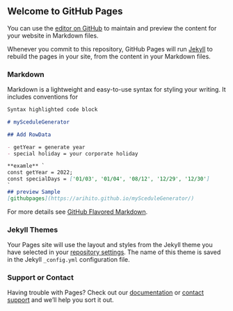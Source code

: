 ## Welcome to GitHub Pages

You can use the [editor on GitHub](https://github.com/arihito/mySceduleGenerator/edit/main/README.md) to maintain and preview the content for your website in Markdown files.

Whenever you commit to this repository, GitHub Pages will run [Jekyll](https://jekyllrb.com/) to rebuild the pages in your site, from the content in your Markdown files.

### Markdown

Markdown is a lightweight and easy-to-use syntax for styling your writing. It includes conventions for

```markdown
Syntax highlighted code block

# mySceduleGenerator

## Add RowData

- getYear = generate year
- special holiday = your corporate holiday

**examle** `
const getYear = 2022;
const specialDays = ['01/03', '01/04', '08/12', '12/29', '12/30']
`
## preview Sample
[githubpages](https://arihito.github.io/mySceduleGenerator/)
```

For more details see [GitHub Flavored Markdown](https://guides.github.com/features/mastering-markdown/).

### Jekyll Themes

Your Pages site will use the layout and styles from the Jekyll theme you have selected in your [repository settings](https://github.com/arihito/mySceduleGenerator/settings/pages). The name of this theme is saved in the Jekyll `_config.yml` configuration file.

### Support or Contact

Having trouble with Pages? Check out our [documentation](https://docs.github.com/categories/github-pages-basics/) or [contact support](https://support.github.com/contact) and we’ll help you sort it out.

